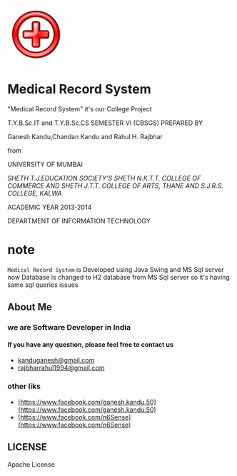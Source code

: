 
![](https://github.com/GaneshKandu/MedicalRS/blob/master/MedicalRS-src/Image/medical_logo.png)

# Medical Record System

"Medical Record System" it's our College Project

T.Y.B.Sc.IT and T.Y.B.Sc.CS SEMESTER VI (CBSGS)
PREPARED BY

Ganesh Kandu,Chandan Kandu and Rahul H. Rajbhar

from

UNIVERSITY OF MUMBAI

*SHETH T.J.EDUCATION SOCIETY'S*
*SHETH N.K.T.T. COLLEGE OF COMMERCE*
*AND SHETH J.T.T. COLLEGE OF ARTS, THANE*
*AND S.J.R.S. COLLEGE, KALWA*

ACADEMIC YEAR 2013-2014

DEPARTMENT OF INFORMATION TECHNOLOGY

# note

``Medical Record System`` is Developed using Java Swing and MS Sql server
now Database is changed to H2 database from MS Sql server
so it's having same sql queries issues

## About Me
### we are Software Developer in India
#### If you have any question, please feel free to contact us

* [kanduganesh@gmail.com](mailto:kanduganesh@gmail.com)
* [rajbharrahul1994@gmail.com](mailto:rajbharrahul1994@gmail.com)

### other liks
* [https://www.facebook.com/ganesh.kandu.50](https://www.facebook.com/ganesh.kandu.50)
* [https://www.facebook.com/n6Sense](https://www.facebook.com/n6Sense)

## LICENSE

Apache License
